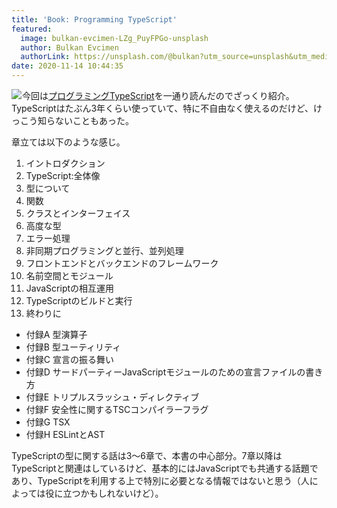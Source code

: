 ```yaml
---
title: 'Book: Programming TypeScript'
featured:
  image: bulkan-evcimen-LZg_PuyFPGo-unsplash
  author: Bulkan Evcimen
  authorLink: https://unsplash.com/@bulkan?utm_source=unsplash&utm_medium=referral&utm_content=creditCopyText
date: 2020-11-14 10:44:35
---
```

<a href="https://www.amazon.co.jp/gp/product/4873119049?ie=UTF8&linkCode=li2&tag=yutakayamaguc-22&linkId=a1261b91949f0c41a7f34339beaba627&language=ja_JP&ref_=as_li_ss_il" target="_blank"><img border="0" src="//ws-fe.amazon-adsystem.com/widgets/q?_encoding=UTF8&ASIN=4873119049&Format=_SL160_&ID=AsinImage&MarketPlace=JP&ServiceVersion=20070822&WS=1&tag=yutakayamaguc-22&language=ja_JP" ></a><img src="https://ir-jp.amazon-adsystem.com/e/ir?t=yutakayamaguc-22&language=ja_JP&l=li2&o=9&a=4873119049" width="1" height="1" border="0" alt="" style="border:none !important; margin:0px !important;" />今回は[プログラミングTypeScript](https://www.amazon.co.jp/gp/product/4873119049/ref=as_li_ss_il?ie=UTF8&linkCode=li2&tag=yutakayamaguc-22&linkId=3d63565fd35c0d79ec9996440384313f&language=ja_JP)を一通り読んだのでざっくり紹介。TypeScriptはたぶん3年くらい使っていて、特に不自由なく使えるのだけど、けっこう知らないこともあった。<!-- more -->

章立ては以下のような感じ。

1. イントロダクション
2. TypeScript:全体像
3. 型について
4. 関数
5. クラスとインターフェイス
6. 高度な型
7. エラー処理
8. 非同期プログラミングと並行、並列処理
9. フロントエンドとバックエンドのフレームワーク
10. 名前空間とモジュール
11. JavaScriptの相互運用
12. TypeScriptのビルドと実行
13. 終わりに
* 付録A 型演算子
* 付録B 型ユーティリティ
* 付録C 宣言の振る舞い
* 付録D サードパーティーJavaScriptモジュールのための宣言ファイルの書き方
* 付録E トリプルスラッシュ・ディレクティブ
* 付録F 安全性に関するTSCコンパイラーフラグ
* 付録G TSX
* 付録H ESLintとAST

TypeScriptの型に関する話は3〜6章で、本書の中心部分。7章以降はTypeScriptと関連はしているけど、基本的にはJavaScriptでも共通する話題であり、TypeScriptを利用する上で特別に必要となる情報ではないと思う（人によっては役に立つかもしれないけど）。


